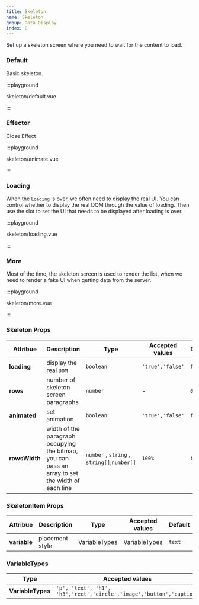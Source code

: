 ```yaml
---
title: Skeleton
name: Skeleton
group: Data Display
index: 8
---
```


Set up a skeleton screen where you need to wait for the content to load.

### Default

Basic skeleton.

:::playground

skeleton/default.vue

:::

### Effector

Close Effect

:::playground

skeleton/animate.vue

:::

### Loading

When the `Loading` is over, we often need to display the real UI. You can control whether to display the real DOM through the value of loading.
Then use the slot to set the UI that needs to be displayed after loading is over.

:::playground

skeleton/loading.vue

:::

### More

Most of the time, the skeleton screen is used to render the list, when we need to render a fake UI when getting data from the server.

:::playground

skeleton/more.vue

:::

### Skeleton Props

| Attribue      | Description                                                                                      | Type                                        | Accepted values  | Default   |
| ------------- | ------------------------------------------------------------------------------------------------ | ------------------------------------------- | ---------------- | --------- |
| **loading**   | display the real `DOM`                                                                           | `boolean`                                   | `'true','false'` | `false`   |
| **rows**      | number of skeleton screen paragraphs                                                             | `number`                                    | -                | `0`       |
| **animated**  | set animation                                                                                    | `boolean`                                   | `'true','false'` | `false`   |
| **rowsWidth** | width of the paragraph occupying the bitmap, you can pass an array to set the width of each line | `number` , `string` , `string[]`,`number[]` | `100%`           | `initial` |

### SkeletonItem Props

| Attribue     | Description     | Type                            | Accepted values                 | Default |
| ------------ | --------------- | ------------------------------- | ------------------------------- | ------- |
| **variable** | placement style | [VariableTypes](#variabletypes) | [VariableTypes](#variabletypes) | `text`  |

### VariableTypes

| Type              | Accepted values                                                      |
| ----------------- | -------------------------------------------------------------------- |
| **VariableTypes** | `'p', 'text', 'h1', 'h3','rect','circle','image','button','caption'` |
